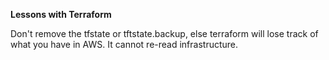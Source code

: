**Lessons with Terraform**

Don't remove the tfstate or tftstate.backup, else terraform will lose track of what you have in AWS.  It cannot re-read infrastructure.

